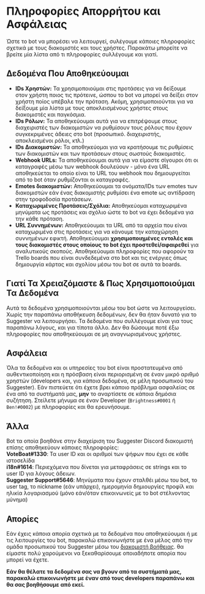 # Πληροφορίες Απορρήτου και Ασφάλειας
Ώστε το bot να μπορέσει να λειτουργεί, συλέγουμε κάποιες πληροφορίες σχετικά με τους διακομιστές και τους χρήστες. Παρακάτω μπορείτε να βρείτε μία λίστα από τι πληροφορίες συλλέγουμε και γιατί.

##  Δεδομένα Που Αποθηκεύουμαι
- **IDs Χρηστών:** Τα χρησιμοποιούμαι στις προτάσεις για να δείξουμε στον χρήστη ποιος τις πρότεινε, ώσπου το bot να μπορεί να δείξει στον χρήστη ποίος υπέβαλε την πρόταση. Ακόμη, χρησιμοποιούνται για να δείξουμε μία λίστα με τους αποκλεισμένους χρήστες στους διακομιστές και παγκόσμια.
- **IDs Ρόλων:** Τα αποθηκεύουμαι αυτά για να επιτρέψουμε στους διαχειριστές των διακομιστών να ρυθμίσουν τους ρόλους που έχουν συγκεκριμένες άδειες στο bot (προσωπικό. διαχειριστής, αποκλεισμένοι ρόλοι, κτλ.)
- **IDs Διακομιστών:** Τα αποθηκεύομαι για να κρατήσουμε τις ρυθμίσεις των διακομιστών και των προτάσεων στους σωστούς διακομιστές.
- **Webhook URLs:** Τα αποθηκεύουμαι αυτά για να είμαστε σίγουροι ότι οι καταγραφές μέσω των webhook δουλεύουν - μόνο ένα URL αποθηκεύεται το οποίο είναι το URL του webhook που δημιουργείται από το bot όταν ρυθμίζονται οι καταγραφές.
- **Emotes διακομιστών:** Αποθηκεύουμαι τα ονόματα/IDs των emotes των διακομιστών εάν ένας διακομιστής ρυθμίσει ένα emote ως αντίδραση στην τροφοδοσία προτάσεων.
- **Καταχωριμένες Προτάσεις/Σχόλια:** Αποθηκεύομαι καταχωριμένα μηνύματα ως προτάσεις και σχόλιο ώστε το bot να έχει δεδομένα για την κάθε πρόταση.
- **URL Συννημένων:** Αποθηκεύουμαι τα URL από τα αρχεία που είναι καταχωριμένα στις προτάσεις για να κάνουμε την καταχώρηση συννημένων εφικτή.
Αποθηκεύουμαι **χρησιμοποιημένες εντολές και τους διακομιστές στους οποίους το bot έχει προστεθεί/αφαιρεθεί** για αναλυτικούς σκοπούς.
Αποθηκεύουμαι πληροφορίες που αφορούν τα Trello boards που είναι συνδεδεμένα στο bot και τις ενέργιες όπως δημιουργία κάρτας και σχολίου μέσω του bot σε αυτά τα boards.

## Γιατί Τα Χρειαζόμαστε & Πως Χρησιμοποιούμαι Τα Δεδομένα
Αυτά τα δεδομένα χρησιμοποιούνται μέσω του bot ώστε να λειτουργείσει. Χωρίς την παραπάνω αποθήκευση δεδομένων, δεν θα ήταν δυνατό για το Suggester να λειτουργήσει. Τα δεδομένα που συλλέγουμε είναι για τους παραπάνω λόγους, και για τίποτα άλλο. Δεν θα δώσουμε ποτέ έξω πληροφορίες που αποθηκεύουμαι σε μη αναγνωρισμένους χρήστες.

## Ασφάλεια
Όλα τα δεδομένα και οι υπηρεσίες του bot είναι προστατευμένα από αυθεντικοποίηση και η πρόσβαση είναι περιορισμένη σε έναν μικρό αριθμό χρηστών (developers και, για κάποια δεδομένα, σε μέλη προσωπικού του Suggester). Εάν πιστεύετε ότι έχετε βρει κάποιο πρόβλημα ασφαλείας σε ένα από τα συστήματά μας, **μην** το αναρτίσετε σε κάποια δημόσια συζήτηση. Στείλετε μήνυμα σε έναν Developer (`Brightness#0001` ή `Ben!#0002`) με πληροφορίες και θα ερευνήσουμε. 

## Άλλα
Bot τα οποία βοηθάνε στην διαχείριση του Suggester Discord διακομιστή επίσης αποθηκεύουν κάποιες πληροφορίες:\
**VoteBoat#1330**: Τα user ID και οι αριθμοί των ψήφων που έχει σε κάθε ιστοσελίδα\
**i18n#1614**: Περιεχόμενα που δίνεται για μεταφράσεις σε strings και το user ID για λόγους άδειων.\
**Suggester Support#5646**: Μηνύματα που έχουν σταλθέι μέσω του bot, το user tag, το nickname (εάν υπάρχει), ημερομηνία δημιουργίες προφίλ και ηλικία λογαριασμού (μόνο εάν/όταν επικοινωνείς με το bot στέλνοντας μύνημα)

## Απορίες
Εάν έχεις κάποια απορία σχετικά με τα δεδομένα που αποθηκεύουμαι ή με τις λειτουργίες του bot, παρακαλώ επικοινωνήστε με ένα μέλος από την ομάδα προσωπικού του Suggester μέσω του [διακομιστή βοήθειας](https://suggester.js.org/support).
θα είμαστε πολύ χαρούμενοι να ξεκαθαρίσουμε οποιαδήποτε απορία που μπορεί να έχετε.

**Εάν θα θέλατε τα δεδομένα σας να βγουν από τα συστήματά μας, παρακαλώ επικοινωνήστε με έναν από τους developers παραπάνω και θα σας βοηθήσουμε από εκεί.**
